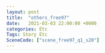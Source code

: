 ```yaml
---
layout: post
title:  "others_free97"
date:   2021-03-03 22:00:00 +0000
categories: Etc
Tags: Story Etc
SceneCode: ["scene_free97_q1_s20"]
---
```


